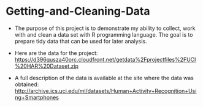 # Getting-and-Cleaning-Data
- The purpose of this project is to demonstrate my ability to collect, work with and clean a data set with R programming language. 
The goal is to prepare tidy data that can be used for later analysis.

- Here are the data for the project: 
https://d396qusza40orc.cloudfront.net/getdata%2Fprojectfiles%2FUCI%20HAR%20Dataset.zip

- A full description of the data is available at the site where the data was obtained: http://archive.ics.uci.edu/ml/datasets/Human+Activity+Recognition+Using+Smartphones 
